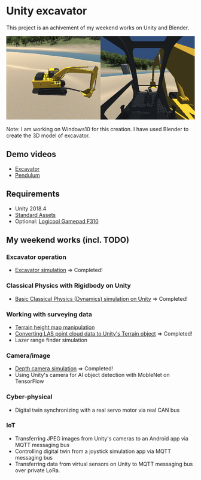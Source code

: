# Unity excavator

This project is an achivement of my weekend works on Unity and Blender.

![scene](./doc/scene.png)

Note: I am working on Windows10 for this creation. I have used Blender to create the 3D model of excavator.

## Demo videos

- [Excavator](https://www.youtube.com/watch?v=0X4c5gxU6-A)
- [Pendulum](https://www.youtube.com/watch?v=2AjkpGLnm74)

## Requirements

- Unity 2018.4
- [Standard Assets](https://assetstore.unity.com/packages/essentials/asset-packs/standard-assets-for-unity-2017-3-32351)
- Optional: [Logicool Gamepad F310](https://www.logitechg.com/en-us/products/gamepads/f310-gamepad.940-000110.html)

## My weekend works (incl. TODO)

### Excavator operation

- [Excavator simulation](./doc/Excavator.md) => Completed!

### Classical Physics with Rigidbody on Unity

- [Basic Classical Physics (Dynamics) simulation on Unity](./doc/BasicClassicalPhysics.md) => Completed!

### Working with surveying data

- [Terrain height map manipulation](./doc/HeightMapManipulation.md)
- [Converting LAS point cloud data to Unity's Terrain object](./doc/PointCloud.md) => Completed!
- Lazer range finder simulation

### Camera/image

- [Depth camera simulation](./doc/DepthCamera.md) => Completed!
- Using Unity's camera for AI object detection with MobleNet on TensorFlow

### Cyber-physical

- Digital twin synchronizing with a real servo motor via real CAN bus

### IoT

- Transferring JPEG images from Unity's cameras to an Android app via MQTT messaging bus
- Controlling digital twin from a joystick simulation app via MQTT messaging bus
- Transferring data from virtual sensors on Unity to MQTT messaging bus over private LoRa.
